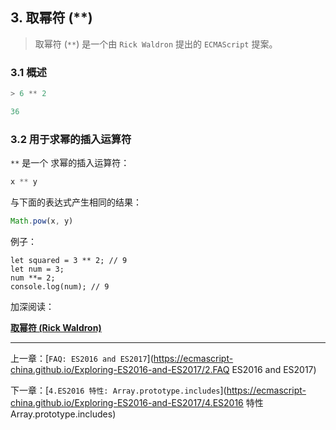 ## 3. 取幂符 (**)

> 取幂符 (`**`) 是一个由 `Rick Waldron` 提出的 `ECMAScript` 提案。 

### 3.1 概述
```JavaScript
> 6 ** 2

36
```
### 3.2 用于求幂的插入运算符

`**` 是一个 求幂的插入运算符： 
```JavaScript
x ** y
```
与下面的表达式产生相同的结果： 
```JavaScript
Math.pow(x, y)
```
例子：
```
let squared = 3 ** 2; // 9
let num = 3;
num **= 2;
console.log(num); // 9
```
加深阅读： 

[**取幂符 (Rick Waldron)**](https://github.com/rwaldron/exponentiation-operator) 

---

上一章：[`FAQ: ES2016 and ES2017`](https://ecmascript-china.github.io/Exploring-ES2016-and-ES2017/2.FAQ ES2016 and ES2017)

下一章：[`4.ES2016 特性: Array.prototype.includes`](https://ecmascript-china.github.io/Exploring-ES2016-and-ES2017/4.ES2016 特性 Array.prototype.includes)